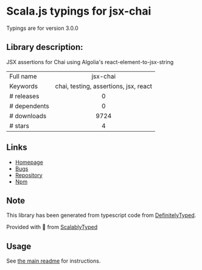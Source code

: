 
# Scala.js typings for jsx-chai

Typings are for version 3.0.0

## Library description:
JSX assertions for Chai using Algolia's react-element-to-jsx-string

|                    |                 |
| ------------------ | :-------------: |
| Full name          | jsx-chai |
| Keywords           | chai, testing, assertions, jsx, react |
| # releases         | 0 |
| # dependents       | 0 |
| # downloads        | 9724 |
| # stars            | 4 |

## Links
- [Homepage](https://github.com/bkonkle/jsx-chai#readme)
- [Bugs](https://github.com/bkonkle/jsx-chai/issues)
- [Repository](https://github.com/bkonkle/jsx-chai)
- [Npm](https://www.npmjs.com/package/jsx-chai)
    


## Note
This library has been generated from typescript code from [DefinitelyTyped](https://definitelytyped.org).

Provided with :purple_heart: from [ScalablyTyped](https://github.com/oyvindberg/ScalablyTyped)

## Usage
See [the main readme](../../readme.md) for instructions.


